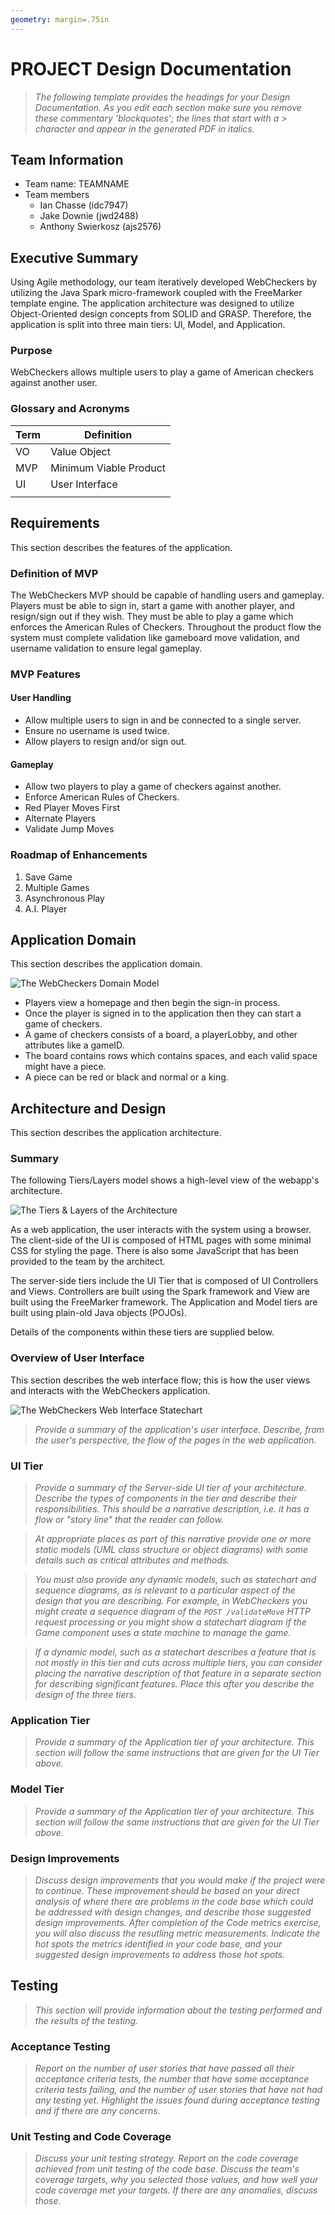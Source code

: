 ```yaml
---
geometry: margin=.75in
---
```


# PROJECT Design Documentation

> _The following template provides the headings for your Design
> Documentation. As you edit each section make sure you remove these
> commentary 'blockquotes'; the lines that start with a > character
> and appear in the generated PDF in italics._

## Team Information

* Team name: TEAMNAME
* Team members
    * Ian Chasse (idc7947)
    * Jake Downie (jwd2488)
    * Anthony Swierkosz (ajs2576)

## Executive Summary

Using Agile methodology, our team iteratively developed WebCheckers by utilizing the Java Spark
micro-framework coupled with the FreeMarker template engine. The application architecture was
designed to utilize Object-Oriented design concepts from SOLID and GRASP. Therefore, the application
is split into three main tiers: UI, Model, and Application.

### Purpose

WebCheckers allows multiple users to play a game of American checkers against another user.

### Glossary and Acronyms

| Term | Definition |
|------|------------|
| VO | Value Object |
| MVP | Minimum Viable Product |
| UI | User Interface |
|  | |

## Requirements

This section describes the features of the application.

### Definition of MVP

The WebCheckers MVP should be capable of handling users and gameplay. Players must be able to sign
in, start a game with another player, and resign/sign out if they wish. They must be able to play a
game which enforces the American Rules of Checkers. Throughout the product flow the system must
complete validation like gameboard move validation, and username validation to ensure legal
gameplay.

### MVP Features

#### User Handling

- Allow multiple users to sign in and be connected to a single server.
- Ensure no username is used twice.
- Allow players to resign and/or sign out.

#### Gameplay

- Allow two players to play a game of checkers against another.
- Enforce American Rules of Checkers.
- Red Player Moves First
- Alternate Players
- Validate Jump Moves

### Roadmap of Enhancements

1. Save Game
2. Multiple Games
3. Asynchronous Play
4. A.I. Player

## Application Domain

This section describes the application domain.

![The WebCheckers Domain Model](domain-model.png)

- Players view a homepage and then begin the sign-in process.
- Once the player is signed in to the application then they can start a game of checkers.
- A game of checkers consists of a board, a playerLobby, and other attributes like a gameID.
- The board contains rows which contains spaces, and each valid space might have a piece.
- A piece can be red or black and normal or a king.

## Architecture and Design

This section describes the application architecture.

### Summary

The following Tiers/Layers model shows a high-level view of the webapp's architecture.

![The Tiers & Layers of the Architecture](architecture-tiers-and-layers.png)

As a web application, the user interacts with the system using a browser. The client-side of the UI
is composed of HTML pages with some minimal CSS for styling the page. There is also some JavaScript
that has been provided to the team by the architect.

The server-side tiers include the UI Tier that is composed of UI Controllers and Views. Controllers
are built using the Spark framework and View are built using the FreeMarker framework. The
Application and Model tiers are built using plain-old Java objects (POJOs).

Details of the components within these tiers are supplied below.

### Overview of User Interface

This section describes the web interface flow; this is how the user views and interacts with the
WebCheckers application.

![The WebCheckers Web Interface Statechart](web-interface-placeholder.png)

> _Provide a summary of the application's user interface. Describe, from
> the user's perspective, the flow of the pages in the web application._

### UI Tier

> _Provide a summary of the Server-side UI tier of your architecture.
> Describe the types of components in the tier and describe their
> responsibilities. This should be a narrative description, i.e. it has
> a flow or "story line" that the reader can follow._

> _At appropriate places as part of this narrative provide one or more
> static models (UML class structure or object diagrams) with some
> details such as critical attributes and methods._

> _You must also provide any dynamic models, such as statechart and
> sequence diagrams, as is relevant to a particular aspect of the design
> that you are describing. For example, in WebCheckers you might create
> a sequence diagram of the `POST /validateMove` HTTP request processing
> or you might show a statechart diagram if the Game component uses a
> state machine to manage the game._

> _If a dynamic model, such as a statechart describes a feature that is
> not mostly in this tier and cuts across multiple tiers, you can
> consider placing the narrative description of that feature in a
> separate section for describing significant features. Place this after
> you describe the design of the three tiers._

### Application Tier

> _Provide a summary of the Application tier of your architecture. This
> section will follow the same instructions that are given for the UI
> Tier above._

### Model Tier

> _Provide a summary of the Application tier of your architecture. This
> section will follow the same instructions that are given for the UI
> Tier above._

### Design Improvements

> _Discuss design improvements that you would make if the project were
> to continue. These improvement should be based on your direct
> analysis of where there are problems in the code base which could be
> addressed with design changes, and describe those suggested design
> improvements. After completion of the Code metrics exercise, you
> will also discuss the resutling metric measurements. Indicate the
> hot spots the metrics identified in your code base, and your
> suggested design improvements to address those hot spots._

## Testing

> _This section will provide information about the testing performed
> and the results of the testing._

### Acceptance Testing

> _Report on the number of user stories that have passed all their
> acceptance criteria tests, the number that have some acceptance
> criteria tests failing, and the number of user stories that
> have not had any testing yet. Highlight the issues found during
> acceptance testing and if there are any concerns._

### Unit Testing and Code Coverage

> _Discuss your unit testing strategy. Report on the code coverage
> achieved from unit testing of the code base. Discuss the team's
> coverage targets, why you selected those values, and how well your
> code coverage met your targets. If there are any anomalies, discuss
> those._
